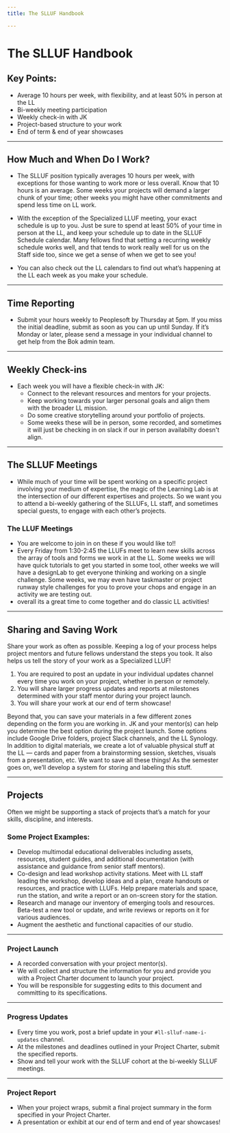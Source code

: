 ```yaml
---
title: The SLLUF Handbook

---
```


# The SLLUF Handbook

## Key Points:
- Average 10 hours per week, with flexibility, and at least 50% in person at the LL
- Bi-weekly meeting participation
- Weekly check-in with JK
- Project-based structure to your work
- End of term & end of year showcases

---

## How Much and When Do I Work?
- The SLLUF position typically averages 10 hours per week, with exceptions for those wanting to work more or less overall. Know that 10 hours is an average. Some weeks your projects will demand a larger chunk of your time; other weeks you might have other commitments and spend less time on LL work.

- With the exception of the Specialized LLUF meeting, your exact schedule is up to you. Just be sure to spend at least 50% of your time in person at the LL, and keep your schedule up to date in the SLLUF Schedule calendar. Many fellows find that setting a recurring weekly schedule works well, and that tends to work really well for us on the Staff side too, since we get a sense of when we get to see you!

- You can also check out the LL calendars to find out what’s happening at the LL each week as you make your schedule.

---

## Time Reporting
- Submit your hours weekly to Peoplesoft by Thursday at 5pm. If you miss the initial deadline, submit as soon as you can up until Sunday. If it’s Monday or later, please send a message in your individual channel to get help from the Bok admin team.

---

## Weekly Check-ins
- Each week you will have a flexible check-in with JK:
  - Connect to the relevant resources and mentors for your projects.
  - Keep working towards your larger personal goals and align them with the broader LL mission.
  - Do some creative storytelling around your portfolio of projects.
  - Some weeks these will be in person, some recorded, and sometimes it will just be checking in on slack if our in person availabilty doesn't align.

---

## The SLLUF Meetings
- While much of your time will be spent working on a specific project involving your medium of expertise, the magic of the Learning Lab is at the intersection of our different expertises and projects. So we want you to attend a bi-weekly gathering of the SLLUFs, LL staff, and sometimes special guests, to engage with each other’s projects.

### The LLUF Meetings
- You are welcome to join in on these if you would like to!!
- Every Friday from 1:30-2:45 the LLUFs meet to learn new skills across the array of tools and forms we work in at the LL. Some weeks we will have quick tutorials to get you started in some tool, other weeks we will have a designLab to get everyone thinking and working on a single challenge. Some weeks, we may even have taskmaster or project runway style challenges for you to prove your chops and engage in an activity we are testing out. 
- overall its a great time to come together and do classic LL activities!

---

## Sharing and Saving Work
Share your work as often as possible. Keeping a log of your process helps project mentors and future fellows understand the steps you took. It also helps us tell the story of your work as a Specialized LLUF!

1. You are required to post an update in your individual updates channel every time you work on your project, whether in person or remotely.
2. You will share larger progress updates and reports at milestones determined with your staff mentor during your project launch.
3. You will share your work at our end of term showcase!



Beyond that, you can save your materials in a few different zones depending on the form you are working in. JK and your mentor(s) can help you determine the best option during the project launch. Some options include Google Drive folders, project Slack channels, and the LL Synology. In addition to digital materials, we create a lot of valuable physical stuff at the LL — cards and paper from a brainstorming session, sketches, visuals from a presentation, etc. We want to save all these things! As the semester goes on, we’ll develop a system for storing and labeling this stuff.


---
## Projects
Often we might be supporting a stack of projects that’s a match for your skills, discipline, and interests. 

### Some Project Examples:
- Develop multimodal educational deliverables including assets, resources, student guides, and additional documentation (with assistance and guidance from senior staff mentors).
- Co-design and lead workshop activity stations. Meet with LL staff leading the workshop, develop ideas and a plan, create handouts or resources, and practice with LLUFs. Help prepare materials and space, run the station, and write a report or an on-screen story for the station.
- Research and manage our inventory of emerging tools and resources. Beta-test a new tool or update, and write reviews or reports on it for various audiences.
- Augment the aesthetic and functional capacities of our studio.

---

### Project Launch
- A recorded conversation with your project mentor(s).
- We will collect and structure the information for you and provide you with a Project Charter document to launch your project.
- You will be responsible for suggesting edits to this document and committing to its specifications.

---

### Progress Updates
- Every time you work, post a brief update in your `#ll-slluf-name-i-updates` channel.
- At the milestones and deadlines outlined in your Project Charter, submit the specified reports.
- Show and tell your work with the SLLUF cohort at the bi-weekly SLLUF meetings.

---

### Project Report
- When your project wraps, submit a final project summary in the form specified in your Project Charter.
- A presentation or exhibit at our end of term and end of year showcases!
